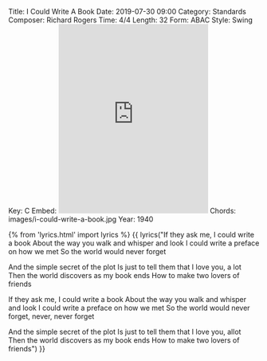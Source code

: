 Title: I Could Write A Book
Date: 2019-07-30 09:00
Category: Standards
Composer: Richard Rogers
Time: 4/4
Length: 32
Form: ABAC
Style: Swing
Key: C
Embed: <iframe src="https://open.spotify.com/embed/user/thatdavidmiller/playlist/2Vy7jeRngaShPBZKpFmuWD" width="300" height="380" frameborder="0" allowtransparency="true" allow="encrypted-media"></iframe>
Chords: images/i-could-write-a-book.jpg
Year: 1940

{% from 'lyrics.html' import lyrics %}
{{ lyrics("If they ask me, I could write a book
About the way you walk and whisper and look
I could write a preface on how we met
So the world would never forget

And the simple secret of the plot
Is just to tell them that I love you, a lot
Then the world discovers as my book ends
How to make two lovers of friends

If they ask me, I could write a book
About the way you walk and whisper and look
I could write a preface on how we met
So the world would never forget, never, never forget

And the simple secret of the plot
Is just to tell them that I love you, allot
Then the world discovers as my book ends
How to make two lovers of friends") }}
